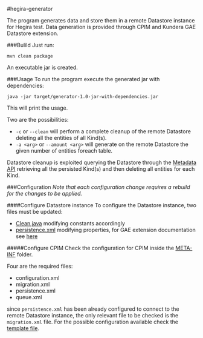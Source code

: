 #hegira-generator

The program generates data and store them in a remote Datastore instance for Hegira test.
Data generation is provided through CPIM and Kundera GAE Datastore extension.

###Bulild
Just run:

```
mvn clean package
```
An executable jar is created.

###Usage
To run the program execute the generated jar with dependencies:

```
java -jar target/generator-1.0-jar-with-dependencies.jar
```
This will print the usage.

Two are the possibilities:

- `-c` or `--clean` will perform a complete cleanup of the remote Datastore deleting all the entities of all Kind(s).
- `-a <arg>` or `--amount <arg>`  will generate on the remote Datastore the given number of entities foreach table.

Datastore cleanup is exploited querying the Datastore through the [Metadata API](https://cloud.google.com/appengine/docs/java/datastore/metadataqueries) retrieving all the persisted Kind(s) and then deleting all entities for each Kind.

###Configuration
_Note that each configuration change requires a rebuild for the changes to be applied._

####Configure Datastore instance
To configure the Datastore instance, two files must be updated:

- [Clean.java](https://github.com/Arci/hegira-generator/blob/master/src/main/java/it/polimi/hegira/command/Clean.java) modifying constants accordingly
- [persistence.xml](https://github.com/Arci/hegira-generator/blob/master/src/main/java/it/polimi/hegira/command/Clean.java) modifying properties, for GAE extension documentation see [here](https://github.com/Arci/kundera-gae-datastore)

#####Configure CPIM
Check the configuration for CPIM inside the [META-INF](https://github.com/Arci/hegira-generator/tree/master/src/main/resources/META-INF) folder.

Four are the required files:

- configuration.xml
- migration.xml
- persistence.xml
- queue.xml

since `persistence.xml` has been already configured to connect to the remote Datastore instance, the only relevant file to be checked is the `migration.xml` file.
For the possible configuration available check the [template file](https://github.com/Arci/modaclouds-cpim-library/blob/master/templates/migration.xml).
